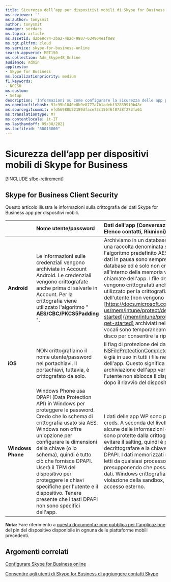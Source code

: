 ```yaml
---
title: Sicurezza dell’app per dispositivi mobili di Skype for Business
ms.reviewer: ''
ms.author: tonysmit
author: tonysmit
manager: serdars
ms.topic: article
ms.assetid: d2be8c74-3ba2-4b2d-9807-634904e1f0e8
ms.tgt.pltfrm: cloud
ms.service: skype-for-business-online
search.appverid: MET150
ms.collection: Adm_Skype4B_Online
audience: Admin
appliesto:
- Skype for Business
ms.localizationpriority: medium
f1.keywords:
- NOCSH
ms.custom:
- Setup
description: 'Informazioni su come configurare la sicurezza delle app per dispositivi mobili per gli utenti. '
ms.openlocfilehash: 91c95b1840e8b9e8777a7b1adebf32889910b48c
ms.sourcegitcommit: efd56988b22189dface73c156f6f8738f273fa61
ms.translationtype: MT
ms.contentlocale: it-IT
ms.lasthandoff: 09/30/2021
ms.locfileid: "60013800"
---
```

# <a name="skype-for-business-mobile-app-security"></a>Sicurezza dell’app per dispositivi mobili di Skype for Business

[!INCLUDE [sfbo-retirement](../../Hub/includes/sfbo-retirement.md)]

## <a name="skype-for-business-client-security"></a>Skype for Business Client Security

Questo articolo illustra le informazioni sulla crittografia dei dati Skype for Business app per dispositivi mobili.
  
||**Nome utente/password** <br/> |**Dati dell'app (Conversazioni, <br/> Elenco contatti, Riunioni)** <br/> |**Log di diagnostica** <br/> |
|:-----|:-----|:-----|:-----|
|**Android** <br/> |Le informazioni sulle credenziali vengono archiviate in Account Android. Le credenziali vengono crittografate anche prima di salvarle in Account. Per la crittografia viene utilizzato l'algoritmo " **AES/CBC/PKCS5Padding** ". <br/> |Archiviamo in un database SQL crittografato usando una raccolta denominata [sqlcipher](https://www.zetetic.net/sqlcipher/design/). Viene utilizzato l'algoritmo predefinito AES a 256 bit in modalità CBC. I dati in pausa sono sempre crittografati nel file di database ed è solo non crittografato in transito all'interno della memoria volatile e degli stack di chiamate dell'app. I file della segreteria telefonica vengono crittografati anche con lo stesso metodo utilizzato per la crittografia del nome e della password dell'utente (non vengono [https://docs.microsoft.com/en-us/mem/intune/protect/device-compliance-get-started](/mem/intune/protect/device-compliance-get-started) archiviati nel database). I messaggi vocali sono temporaneamente non crittografati su disco per consentire la riproduzione.  <br/> |Queste informazioni non sono crittografate.  <br/> |
|**iOS** <br/> |NON crittografiamo il nome utente/password nel portachiavi. Il portachiavi, tuttavia, è crittografato da solo.  <br/> |Il flag di protezione dei dati [NSFileProtectionCompleteUntilFirstUserAuthentication](https://developer.apple.com/reference/foundation/fileprotectiontype/1616633-completeuntilfirstuserauthentica) è già in uso in tutti i file nello spazio di archiviazione dell'app. Questo significa che i file nello spazio di archiviazione dell'app verranno crittografati finché l'utente non sblocca il dispositivo per la prima volta dopo il riavvio del dispositivo. <br/> |Queste informazioni non sono crittografate.  <br/> |
|**Windows Phone** <br/> |Windows Phone usa DPAPI (Data Protection API) in Windows per proteggere le password. Credo che lo schema di crittografia usato sia AES. Windows non offre un'opzione per configurare le dimensioni della chiave (o lo schema), quindi è tutto ciò che fornisce DPAPI. Userà il TPM del dispositivo per proteggere le chiavi specifiche per l'utente e il dispositivo. Tenere presente che i tasti DPAPI non sono specifici dell'app.  <br/> |I dati delle app WP sono protetti [con DPAP](/previous-versions/windows/apps/hh487164(v=vs.105))I, come le creds. A seconda del livello di dettaglio desiderato, alcune delle informazioni di indice per i dati dell'app sono protette dalla crittografia AES (non DPAPI) per evitare il salting, quindi è possibile cercare senza decrittografare e la chiave è a sua volta protetta con DPAPI. I dati memorizzati nella cache possono essere letti da qualsiasi processo dallo stesso telefono, presupponendo che possa raggiungere la cartella dati. Windows crittografia non protegge dalla violazione della sandbox, ma solo dai tentativi di accesso esterno.  <br/> |Queste informazioni non sono crittografate.  <br/> |
   
**Nota:** Fare riferimento a [questa documentazione pubblica per l'applicazione](https://docs.microsoft.com/mem/intune/protect/device-compliance-get-started) del pin del dispositivo disponibile in ognuna delle piattaforme mobili precedenti.
  
## <a name="related-topics"></a>Argomenti correlati
[Configurare Skype for Business online](set-up-skype-for-business-online.md)

[Consentire agli utenti di Skype for Business di aggiungere contatti Skype](let-skype-for-business-users-add-skype-contacts.md)

  
